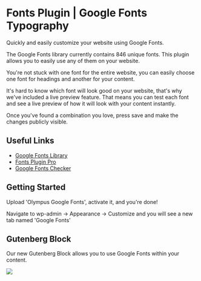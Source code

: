 Fonts Plugin | Google Fonts Typography
===

Quickly and easily customize your website using Google Fonts.

The Google Fonts library currently contains 846 unique fonts. This plugin allows you to easily use any of them on your website.

You're not stuck with one font for the entire website, you can easily choose one font for headings and another for your content.

It's hard to know which font will look good on your website, that's why we've included a live preview feature. That means you can test each font and see a live preview of how it will look with your content instantly.

Once you've found a combination you love, press save and make the changes publicly visible.

Useful Links
------------

* [Google Fonts Library](https://fonts.google.com)
* [Fonts Plugin Pro](https://fontsplugin.com)
* [Google Fonts Checker](https://fontsplugin.com/google-fonts-checker)


Getting Started
---------------

Upload 'Olympus Google Fonts', activate it, and you're done!

Navigate to wp-admin -> Appearance -> Customize and you will see a new tab named 'Google Fonts'

Gutenberg Block
---------------

Our new Gutenberg Block allows you to use Google Fonts within your content.

![](.github/google-fonts-block-gutenberg.gif)
